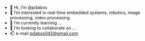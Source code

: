 - 👋 Hi, I’m @pdabos
- 👀 I’m interested in real-time embedded systems, robotics, image processing, video processing
- 🌱 I’m currently learning ...
- 💞️ I’m looking to collaborate on ...
- 📫 e-mail pdabos042@gmail.com

<!---
pdabos/pdabos is a ✨ special ✨ repository because its `README.md` (this file) appears on your GitHub profile.
You can click the Preview link to take a look at your changes.
--->
